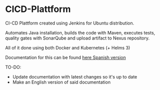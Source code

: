 # CICD-Plattform

CI-CD Plattform created using Jenkins for Ubuntu distribution.

Automates Java installation, builds the code with Maven, executes tests, quality gates with SonarQube and upload artifact to Nexus repository.

All of it done using both Docker and Kubernetes (+ Helms 3)

Documentation for this can be found [here Spanish version](https://drive.google.com/file/d/1UreLuLloUOkbc7NMLMvTqe8dyE689OUp/view?usp=sharing)

TO-DO:

* Update documentation with latest changes so it's up to date
* Make an English version of said documentation
